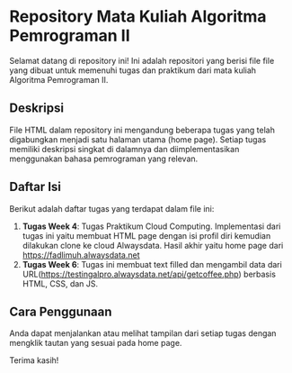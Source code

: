 # Repository Mata Kuliah Algoritma Pemrograman II

Selamat datang di repository ini! Ini adalah repositori yang berisi file file yang dibuat untuk memenuhi tugas dan praktikum dari mata kuliah Algoritma Pemrograman II.

## Deskripsi

File HTML dalam repository ini mengandung beberapa tugas yang telah digabungkan menjadi satu halaman utama (home page). Setiap tugas memiliki deskripsi singkat di dalamnya dan diimplementasikan menggunakan bahasa pemrograman yang relevan.

## Daftar Isi

Berikut adalah daftar tugas yang terdapat dalam file ini:

1. **Tugas Week 4**: Tugas Praktikum Cloud Computing. Implementasi dari tugas ini yaitu membuat HTML page dengan isi profil diri kemudian dilakukan clone ke cloud Alwaysdata. Hasil akhir yaitu home page dari https://fadlimuh.alwaysdata.net
2. **Tugas Week 6**: Tugas ini membuat text filled dan mengambil data dari URL(https://testingalpro.alwaysdata.net/api/getcoffee.php) berbasis HTML, CSS, dan JS.

## Cara Penggunaan

Anda dapat menjalankan atau melihat tampilan dari setiap tugas dengan mengklik tautan yang sesuai pada home page.

Terima kasih!

